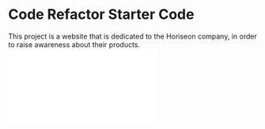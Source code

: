# Code Refactor Starter Code
This project is a website that is dedicated to the Horiseon company, in order to raise awareness about their products.
![screen-shot](./assets/images/screen-shot.pdf)